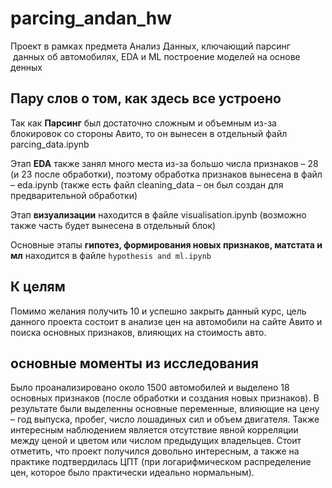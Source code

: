 # parcing_andan_hw
Проект в рамках предмета Анализ Данных, ключающий парсинг  данных об автомобилях,  EDA и ML построение моделей на основе денных

## Пару слов о том, как здесь все устроено
Так как **Парсинг** был достаточно сложным и объемным из-за блокировок со стороны Авито, то он вынесен в отдельный файл parcing_data.ipynb

Этап **EDA** также занял много места из-за большо числа признаков – 28 (и 23 после обработки), поэтому обработка признаков вынесена в файл – eda.ipynb (также есть файл cleaning_data – он был создан для предварительной обработки)

Этап **визуализации** находится в файле visualisation.ipynb (возможно также часть будет вынесена в отдельный блок)

Основные этапы **гипотез, формирования новых признаков, матстата и мл** находится в файле `hypothesis and ml.ipynb`



## К целям
Помимо желания получить 10 и успешно закрыть данный курс, цель данного проекта состоит в анализе цен на автомобили на сайте Авито и поиска основных признаков, влияющих на стоимость авто. 


## основные моменты из исследования
Было проанализировано около 1500 автомобилей и выделено 18 основных признаков (после обработки и создания новых признаков). В результате были выделенны основные переменные, влияющие на цену – год выпуска, пробег, число лошадиных сил и объем двигателя. Также интересным наблюдением является отсутствие явной корреляции между ценой и цветом или числом предыдущих владельцев. 
Стоит отметить, что проект получился довольно интересным, а также на практике подтвердилась ЦПТ (при логарифмическом распределение цен, которое было практически идеально нормальным).
